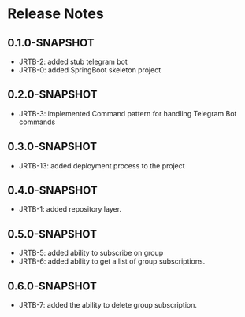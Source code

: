 # Release Notes

## 0.1.0-SNAPSHOT
* JRTB-2: added stub telegram bot
* JRTB-0: added SpringBoot skeleton project

## 0.2.0-SNAPSHOT
* JRTB-3: implemented Command pattern for handling Telegram Bot commands

## 0.3.0-SNAPSHOT
* JRTB-13: added deployment process to the project

## 0.4.0-SNAPSHOT
* JRTB-1: added repository layer.

## 0.5.0-SNAPSHOT
* JRTB-5: added ability to subscribe on group
* JRTB-6: added ability to get a list of group subscriptions.

## 0.6.0-SNAPSHOT
* JRTB-7: added the ability to delete group subscription.
